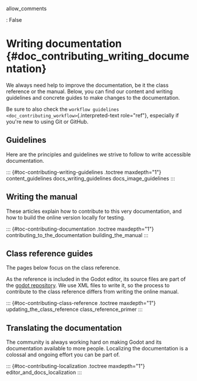 allow_comments

:   False

# Writing documentation {#doc_contributing_writing_documentation}

We always need help to improve the documentation, be it the class
reference or the manual. Below, you can find our content and writing
guidelines and concrete guides to make changes to the documentation.

Be sure to also check the
`workflow guidelines <doc_contributing_workflow>`{.interpreted-text
role="ref"}, especially if you\'re new to using Git or GitHub.

## Guidelines

Here are the principles and guidelines we strive to follow to write
accessible documentation.

::: {#toc-contributing-writing-guidelines .toctree maxdepth="1"}
content_guidelines docs_writing_guidelines docs_image_guidelines
:::

## Writing the manual

These articles explain how to contribute to this very documentation, and
how to build the online version locally for testing.

::: {#toc-contributing-documentation .toctree maxdepth="1"}
contributing_to_the_documentation building_the_manual
:::

## Class reference guides

The pages below focus on the class reference.

As the reference is included in the Godot editor, its source files are
part of the [godot repository](https://github.com/godotengine/godot). We
use XML files to write it, so the process to contribute to the class
reference differs from writing the online manual.

::: {#toc-contributing-class-reference .toctree maxdepth="1"}
updating_the_class_reference class_reference_primer
:::

## Translating the documentation

The community is always working hard on making Godot and its
documentation available to more people. Localizing the documentation is
a colossal and ongoing effort you can be part of.

::: {#toc-contributing-localization .toctree maxdepth="1"}
editor_and_docs_localization
:::
